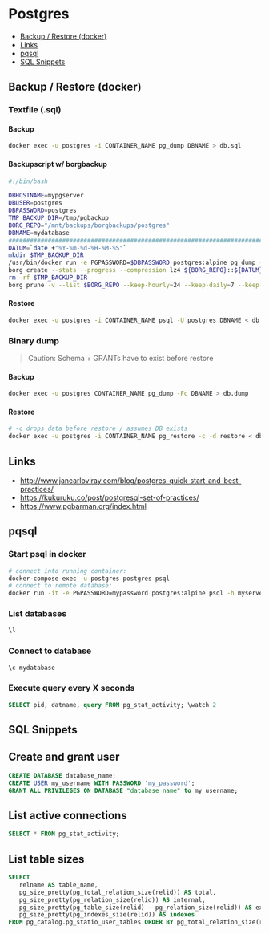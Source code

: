 
# Postgres

- [Backup / Restore (docker)](#backup-restore-docker)
- [Links](#links)
- [pqsql](#pqsql)
- [SQL Snippets](#sql-snippets)

## Backup / Restore (docker)

### Textfile (.sql)

#### Backup

```bash
docker exec -u postgres -i CONTAINER_NAME pg_dump DBNAME > db.sql
```

#### Backupscript w/ borgbackup

```bash
#!/bin/bash

DBHOSTNAME=mypgserver
DBUSER=postgres
DBPASSWORD=postgres
TMP_BACKUP_DIR=/tmp/pgbackup
BORG_REPO="/mnt/backups/borgbackups/postgres"
DBNAME=mydatabase
###############################################################################
DATUM=`date +"%Y-%m-%d-%H-%M-%S"`
mkdir $TMP_BACKUP_DIR
/usr/bin/docker run -e PGPASSWORD=$DBPASSWORD postgres:alpine pg_dump -h $DBHOSTNAME -U $DBUSER $DBNAME > $TMP_BACKUP_DIR/$DBNAME.sql
borg create --stats --progress --compression lz4 ${BORG_REPO}::${DATUM} $TMP_BACKUP_DIR
rm -rf $TMP_BACKUP_DIR
borg prune -v --list $BORG_REPO --keep-hourly=24 --keep-daily=7 --keep-weekly=4 --keep-monthly=6
```

#### Restore

```bash
docker exec -u postgres -i CONTAINER_NAME psql -U postgres DBNAME < db.sql
```

### Binary dump

> Caution: Schema + GRANTs have to exist before restore

#### Backup

```bash
docker exec -u postgres CONTAINER_NAME pg_dump -Fc DBNAME > db.dump
```

#### Restore

```bash
# -c drops data before restore / assumes DB exists
docker exec -u postgres -i CONTAINER_NAME pg_restore -c -d restore < db.dump
```


## Links

- http://www.jancarloviray.com/blog/postgres-quick-start-and-best-practices/
- https://kukuruku.co/post/postgresql-set-of-practices/
- https://www.pgbarman.org/index.html

## pqsql

### Start psql in docker

```bash
# connect into running container:
docker-compose exec -u postgres postgres psql
# connect to remote database:
docker run -it -e PGPASSWORD=mypassword postgres:alpine psql -h myserverhostname -U postgres
```

### List databases

```bash
\l
```

### Connect to database

```bash
\c mydatabase
```

### Execute query every X seconds

```sql
SELECT pid, datname, query FROM pg_stat_activity; \watch 2
```

## SQL Snippets

## Create and grant user

```sql
CREATE DATABASE database_name;
CREATE USER my_username WITH PASSWORD 'my_password';
GRANT ALL PRIVILEGES ON DATABASE "database_name" to my_username;
```

## List active connections

```sql
SELECT * FROM pg_stat_activity;
```

## List table sizes

```sql
SELECT
   relname AS table_name,
   pg_size_pretty(pg_total_relation_size(relid)) AS total,
   pg_size_pretty(pg_relation_size(relid)) AS internal,
   pg_size_pretty(pg_table_size(relid) - pg_relation_size(relid)) AS external,
   pg_size_pretty(pg_indexes_size(relid)) AS indexes
FROM pg_catalog.pg_statio_user_tables ORDER BY pg_total_relation_size(relid) DESC
```
